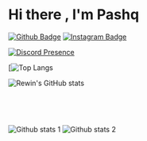 # Hi there , I'm Pashq
[![Github Badge](https://img.shields.io/badge/-Github-000?style=quare&labelColor=000&logo=Github&logoColor=white&link=link)](link) 
[![Instagram Badge](https://img.shields.io/badge/-Instagram-C13584?style=flat-quare&labelColor=C13584&logo=instagram&logoColor=white&link=link)](link)

[![Discord Presence](https://lanyard-profile-readme.vercel.app/api/838171410752864324)](https://discord.com/users/838171410752864324)

[![Top Langs](https://github-readme-stats.vercel.app/api/top-langs/?username=Pashq2&layout=compact&theme=dark)

![Rewin's GitHub stats](https://github-readme-stats.vercel.app/api?username=Pashq2&show_icons=true&theme=dark)



<br />


[instagram]: https://www.instagram.com/excxdd
<br />

![Github stats 1](https://github-readme-stats.vercel.app/api?username=Pashq2&show_icons=true&theme=gradient)
![Github stats 2](https://github-readme-stats.vercel.app/api?username=Pashq2&show_icons=true&theme=radical)

